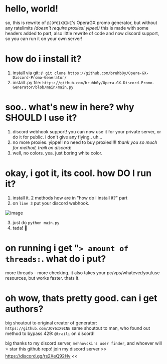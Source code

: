 # hello, world!
so, this is rewrite of `@JOY6IX9INE`'s OperaGX promo generator, but without any ratelimits *(doesn't require proxies! yipee!)*
this is made with some headers added to part, also little rewrite of code and now discord support, so you can run it on your own server!

# how do i install it?
1. install via git: `@ git clone https://github.com/bruhb0y/Opera-GX-Discord-Promo-Generator/`
2. install .py file: `https://github.com/bruhb0y/Opera-GX-Discord-Promo-Generator/blob/main/main.py`

# soo.. what's new in here? why SHOULD I use it?
1. discord webhook support! you can now use it for your private server, or do it for public. i don't give any flying.. uh...
2. no more proxies. yippe!! no need to buy proxies!!!! *thank you so much for method, traili on discord!*
3. well, no colors. yea. just boring white color.

# okay, i got it, its cool. how DO I run it?
1. install it. 2 methods how are in "how do i install it?" part
2. on `line 3` put your discord webhook.

![image](https://github.com/bruhb0y/Opera-GX-Discord-Promo-Generator/assets/145855444/c43502c1-e247-43db-bf51-c6f27411c97d)

3. just do `python main.py`
4. tada! 🎉

# on running i get "`> amount of threads:`. what do i put?
more threads - more checking. it also takes your pc/vps/whatever/you/use resources, but works faster. thats it.

# oh wow, thats pretty good. can i get authors?
big shoutout to original creator of generator: `https://github.com/JOY6IX9INE`
same shoutout to man, who found out method to bypass 429: `@traili` on discord!

big thanks to my discord server, `mehhovcki's user finder`, and whoever will ⭐ star this github repo!
join my discord server >> https://discord.gg/rs2XeQ92Hv <<
